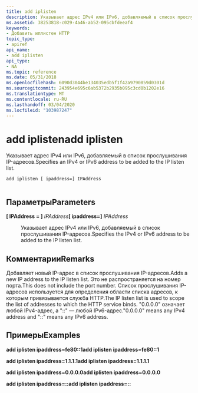 ```yaml
---
title: add iplisten
description: Указывает адрес IPv4 или IPv6, добавляемый в список прослушивания IP-адресов.
ms.assetid: 38253818-c029-4a46-ab52-095cbfdeeaf4
keywords:
- Добавить иплистен HTTP
topic_type:
- apiref
api_name:
- add iplisten
api_type:
- NA
ms.topic: reference
ms.date: 05/31/2018
ms.openlocfilehash: 6090d3044be134035edb5f1f42a9790859d0301d
ms.sourcegitcommit: 243954e695c6ab5372b2935b095c3cd0b1202e16
ms.translationtype: MT
ms.contentlocale: ru-RU
ms.lasthandoff: 03/04/2020
ms.locfileid: "103987247"
---
```

# <a name="add-iplisten"></a><span data-ttu-id="c9cdd-104">add iplisten</span><span class="sxs-lookup"><span data-stu-id="c9cdd-104">add iplisten</span></span>

<span data-ttu-id="c9cdd-105">Указывает адрес IPv4 или IPv6, добавляемый в список прослушивания IP-адресов.</span><span class="sxs-lookup"><span data-stu-id="c9cdd-105">Specifies an IPv4 or IPv6 address to be added to the IP listen list.</span></span>

``` syntax
add iplisten [ ipaddress=] IPAddress
 
```

## <a name="parameters"></a><span data-ttu-id="c9cdd-106">Параметры</span><span class="sxs-lookup"><span data-stu-id="c9cdd-106">Parameters</span></span>

<dl> <dt>

<span data-ttu-id="c9cdd-107"><span id="__ipaddress___IPAddress"></span><span id="__ipaddress___ipaddress"></span><span id="__ipADDRESS___IPADDRESS"></span>**\[ IPAddress = \]** *IPAddress*</span><span class="sxs-lookup"><span data-stu-id="c9cdd-107"><span id="__ipaddress___IPAddress"></span><span id="__ipaddress___ipaddress"></span><span id="__ipADDRESS___IPADDRESS"></span>**\[ ipaddress=\]** *IPAddress*</span></span>
</dt> <dd>

<span data-ttu-id="c9cdd-108">Указывает адрес IPv4 или IPv6, добавляемый в список прослушивания IP-адресов.</span><span class="sxs-lookup"><span data-stu-id="c9cdd-108">Specifies the IPv4 or IPv6 address to be added to the IP listen list.</span></span>

</dd> </dl>

## <a name="remarks"></a><span data-ttu-id="c9cdd-109">Комментарии</span><span class="sxs-lookup"><span data-stu-id="c9cdd-109">Remarks</span></span>

<span data-ttu-id="c9cdd-110">Добавляет новый IP-адрес в список прослушивания IP-адресов.</span><span class="sxs-lookup"><span data-stu-id="c9cdd-110">Adds a new IP address to the IP listen list.</span></span> <span data-ttu-id="c9cdd-111">Это не распространяется на номер порта.</span><span class="sxs-lookup"><span data-stu-id="c9cdd-111">This does not include the port number.</span></span> <span data-ttu-id="c9cdd-112">Список прослушивания IP-адресов используется для определения области списка адресов, к которым привязывается служба HTTP.</span><span class="sxs-lookup"><span data-stu-id="c9cdd-112">The IP listen list is used to scope the list of addresses to which the HTTP service binds.</span></span> <span data-ttu-id="c9cdd-113">"0.0.0.0" означает любой IPv4-адрес, а "::" — любой IPv6-адрес.</span><span class="sxs-lookup"><span data-stu-id="c9cdd-113">"0.0.0.0" means any IPv4 address and "::" means any IPv6 address.</span></span>

## <a name="examples"></a><span data-ttu-id="c9cdd-114">Примеры</span><span class="sxs-lookup"><span data-stu-id="c9cdd-114">Examples</span></span>

<span data-ttu-id="c9cdd-115">**add iplisten ipaddress=fe80::1**</span><span class="sxs-lookup"><span data-stu-id="c9cdd-115">**add iplisten ipaddress=fe80::1**</span></span>

<span data-ttu-id="c9cdd-116">**add iplisten ipaddress=1.1.1.1**</span><span class="sxs-lookup"><span data-stu-id="c9cdd-116">**add iplisten ipaddress=1.1.1.1**</span></span>

<span data-ttu-id="c9cdd-117">**add iplisten ipaddress=0.0.0.0**</span><span class="sxs-lookup"><span data-stu-id="c9cdd-117">**add iplisten ipaddress=0.0.0.0**</span></span>

<span data-ttu-id="c9cdd-118">**add iplisten ipaddress=::**</span><span class="sxs-lookup"><span data-stu-id="c9cdd-118">**add iplisten ipaddress=::**</span></span>

 

 




